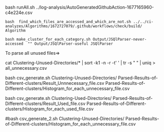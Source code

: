 bash runAll.sh ../log-analysis/AutoGeneratedGithubAction-1677165960-c4e224e.csv

```bash  find_which_files_are_accessed_and_which_are_not.sh ../../ci-analyzes/Algorithms/1672727079/.github/workflows/check/build/ Algorithm```

```bash make_cluster_for_each_category.sh Output/JSQlParser-never-accessed  "" Output/JSQlParser-useful JSQlParser```

To parse all unused files=>

cat Clustering-Unused-Directories/* | sort -k1 -n -r -t' ' | tr -s " " | uniq  > all_unnecessary.csv

bash csv_generate.sh Clustering-Unused-Directories/ Parsed-Results-of-Different-clusters/Result_Unnnecessary_file.csv Parsed-Results-of-Different-clusters/Histogram_for_each_unnecessary_file.csv

bash csv_generate.sh Clustering-Used-Directories/ Parsed-Results-of-Different-clusters/Result_Used_file.csv Parsed-Results-of-Different-clusters/Histogram_for_each_used_file.csv

#bash csv_generate_2.sh Clustering-Unused-Directories/ Parsed-Results-of-Different-clusters/Histogram_for_each_unnecessary_file.csv


